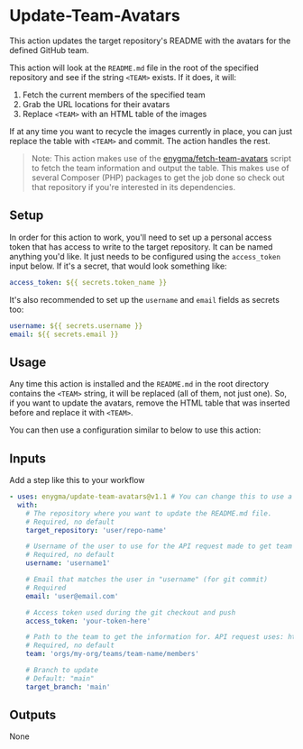 # Update-Team-Avatars

This action updates the target repository's README with the avatars for the defined GitHub team.

This action will look at the `README.md` file in the root of the specified repository and see if the string `<TEAM>` exists. If it does, it will:

1. Fetch the current members of the specified team
2. Grab the URL locations for their avatars
3. Replace `<TEAM>` with an HTML table of the images

If at any time you want to recycle the images currently in place, you can just replace the table with `<TEAM>` and commit. The action handles the rest.

> Note: This action makes use of the [enygma/fetch-team-avatars](https://github.com/enygma/fetch-team-avatars) script to fetch the team information and output the table. This makes use of several Composer (PHP) packages to get the job done so check out that repository if you're interested in its dependencies.

## Setup

In order for this action to work, you'll need to set up a personal access token that has access to write to the target repository. It can be named anything you'd like. It just needs to be configured using the `access_token` input below. If it's a secret, that would look something like:

```yaml
access_token: ${{ secrets.token_name }}
```

It's also recommended to set up the `username` and `email` fields as secrets too:

```yaml
username: ${{ secrets.username }}
email: ${{ secrets.email }}
```

## Usage

Any time this action is installed and the `README.md` in the root directory contains the `<TEAM>` string, it will be replaced (all of them, not just one). So, if you want to update the avatars, remove the HTML table that was inserted before and replace it with `<TEAM>`.

You can then use a configuration similar to below to use this action:

## Inputs

Add a step like this to your workflow

```yaml
- uses: enygma/update-team-avatars@v1.1 # You can change this to use a specific version.
  with:
    # The repository where you want to update the README.md file.
    # Required, no default
    target_repository: 'user/repo-name'

    # Username of the user to use for the API request made to get team information
    # Required, no default
    username: 'username1'

    # Email that matches the user in "username" (for git commit)
    # Required
    email: 'user@email.com'

    # Access token used during the git checkout and push
    access_token: 'your-token-here'

    # Path to the team to get the information for. API request uses: https://docs.github.com/en/rest/reference/teams#members
    # Required, no default
    team: 'orgs/my-org/teams/team-name/members'

    # Branch to update
    # Default: "main"
    target_branch: 'main'
```

## Outputs

None